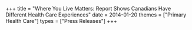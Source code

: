 +++
title = "Where You Live Matters: Report Shows Canadians Have Different Health Care Experiences"
date = 2014-01-20
themes = ["Primary Health Care"]
types = ["Press Releases"]
+++
